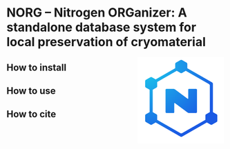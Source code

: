 # NORG – Nitrogen ORGanizer: A standalone database system for local preservation of cryomaterial 
<img align="right" width="200" height="200" src="norg.png">


## How to install 

## How to use

## How to cite
